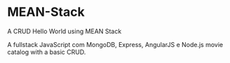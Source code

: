 # MEAN-Stack
A CRUD Hello World using MEAN Stack

A fullstack JavaScript com MongoDB, Express, AngularJS e Node.js movie catalog with a basic CRUD.
